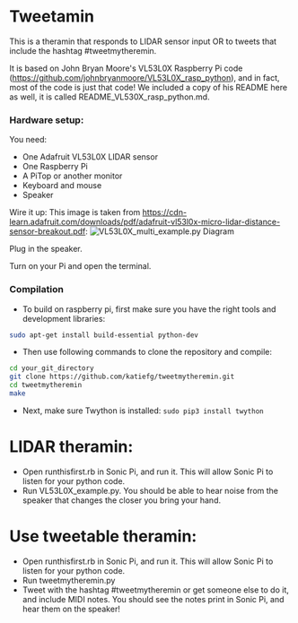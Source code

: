# Tweetamin

This is a theramin that responds to LIDAR sensor input OR to tweets that include the hashtag #tweetmytheremin.

It is based on John Bryan Moore's VL53L0X Raspberry Pi code (https://github.com/johnbryanmoore/VL53L0X_rasp_python), and in fact, most of the code is just that code! We included a copy of his README here as well, it is called README_VL530X_rasp_python.md.

### Hardware setup:

You need:
* One Adafruit VL53L0X LIDAR sensor
* One Raspberry Pi
* A PiTop or another monitor
* Keyboard and mouse
* Speaker

Wire it up:
This image is taken from https://cdn-learn.adafruit.com/downloads/pdf/adafruit-vl53l0x-micro-lidar-distance-sensor-breakout.pdf:
![VL53L0X_multi_example.py Diagram](https://raw.githubusercontent.com/katiefg/tweetamin/master/VL53L0x_single.png "Wiring for single LIDAR sensor")

Plug in the speaker.

Turn on your Pi and open the terminal.

### Compilation

* To build on raspberry pi, first make sure you have the right tools and development libraries:
```bash
sudo apt-get install build-essential python-dev
```
* Then use following commands to clone the repository and compile:
```bash
cd your_git_directory
git clone https://github.com/katiefg/tweetmytheremin.git
cd tweetmytheremin
make
```

* Next, make sure Twython is installed:
```sudo pip3 install twython```


# LIDAR theramin:

* Open runthisfirst.rb in Sonic Pi, and run it. This will allow Sonic Pi to listen for your python code.
* Run VL53L0X_example.py. You should be able to hear noise from the speaker that changes the closer you bring your hand.


# Use tweetable theramin:
* Open runthisfirst.rb in Sonic Pi, and run it. This will allow Sonic Pi to listen for your python code.
* Run tweetmytheremin.py
* Tweet with the hashtag #tweetmytheremin or get someone else to do it, and include MIDI notes. You should see the notes print in Sonic Pi, and hear them on the speaker!




